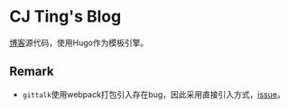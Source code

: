 # CJ Ting's Blog

[博客](http://cjting.me)源代码，使用Hugo作为模板引擎。

## Remark

- `gittalk`使用webpack打包引入存在bug，因此采用直接引入方式，[issue](https://github.com/gitalk/gitalk/issues/90)。

